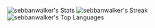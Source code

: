 ![sebbanwalker's Stats](https://github-readme-stats.vercel.app/api?username=sebbanwalker&theme=tokyonight&show_icons=true&hide_border=true&count_private=true)
![sebbanwalker's Streak](https://github-readme-streak-stats.herokuapp.com/?user=sebbanwalker&theme=tokyonight&hide_border=false)
![sebbanwalker's Top Languages](https://github-readme-stats.vercel.app/api/top-langs/?username=sebbanwalker&theme=tokyonight&show_icons=true&hide_border=false&layout=compact)
